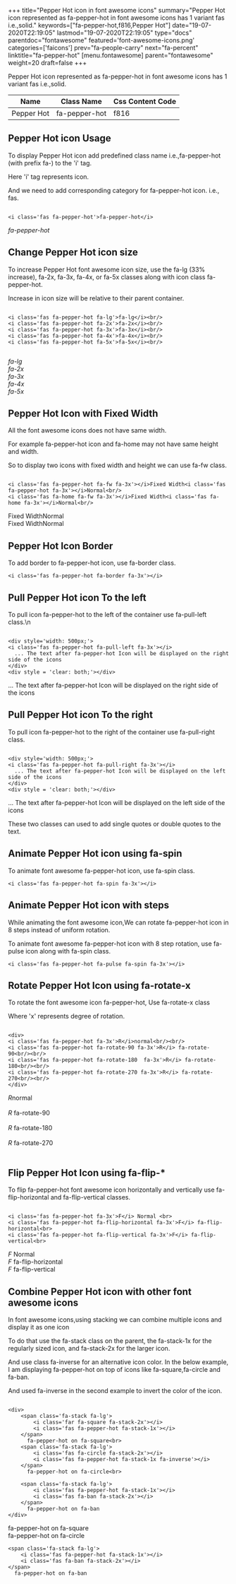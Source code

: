 +++
title="Pepper Hot icon in font awesome icons"
summary="Pepper Hot icon represented as fa-pepper-hot in font awesome icons has 1 variant fas i.e.,solid."
keywords=["fa-pepper-hot,f816,Pepper Hot"]
date="19-07-2020T22:19:05"
lastmod="19-07-2020T22:19:05"
type="docs"
parentdoc="fontawesome"
featured='font-awesome-icons.png'
categories=['faicons']
prev="fa-people-carry"
next="fa-percent"
linktitle="fa-pepper-hot"
[menu.fontawesome]
parent="fontawesome"
weight=20
draft=false
+++


Pepper Hot icon represented as fa-pepper-hot in font awesome icons has 1 variant fas i.e.,solid.

<div class='table-responsive'><table class='table'><thead><tr><th>Name</th><th>Class Name</th><th>Css Content Code</th></tr></thead><tbody><tr><td>Pepper Hot</td><td>fa-pepper-hot</td><td>f816</td></tr></tbody></table></div>



## Pepper Hot icon Usage

To display Pepper Hot icon add predefined class name i.e.,fa-pepper-hot (with prefix fa-) to the 'i' tag.

Here 'i' tag represents icon.

And we need to add corresponding category for fa-pepper-hot icon. i.e., fas.


```

<i class='fas fa-pepper-hot'>fa-pepper-hot</i>
```

<i class='fas fa-pepper-hot'>fa-pepper-hot</i>




## Change Pepper Hot icon size
To increase Pepper Hot font awesome icon size, use the fa-lg (33% increase), fa-2x, fa-3x, fa-4x, or fa-5x classes along with icon class fa-pepper-hot.

Increase in icon size will be relative to their parent container. 

```

<i class='fas fa-pepper-hot fa-lg'>fa-lg</i><br/>
<i class='fas fa-pepper-hot fa-2x'>fa-2x</i><br/>
<i class='fas fa-pepper-hot fa-3x'>fa-3x</i><br/>
<i class='fas fa-pepper-hot fa-4x'>fa-4x</i><br/>
<i class='fas fa-pepper-hot fa-5x'>fa-5x</i><br/>
            
```

<i class='fas fa-pepper-hot fa-lg'>fa-lg</i><br/>
<i class='fas fa-pepper-hot fa-2x'>fa-2x</i><br/>
<i class='fas fa-pepper-hot fa-3x'>fa-3x</i><br/>
<i class='fas fa-pepper-hot fa-4x'>fa-4x</i><br/>
<i class='fas fa-pepper-hot fa-5x'>fa-5x</i><br/>
            



## Pepper Hot Icon with Fixed Width 

All the font awesome icons does not have same width.

For example fa-pepper-hot icon and fa-home may not have same height and width.

So to display two icons with fixed width and height we can use fa-fw class.


```

<i class='fas fa-pepper-hot fa-fw fa-3x'></i>Fixed Width<i class='fas fa-pepper-hot fa-3x'></i>Normal<br/>
<i class='fas fa-home fa-fw fa-3x'></i>Fixed Width<i class='fas fa-home fa-3x'></i>Normal<br/>
```

<i class='fas fa-pepper-hot fa-fw fa-3x'></i>Fixed Width<i class='fas fa-pepper-hot fa-3x'></i>Normal<br/>
<i class='fas fa-home fa-fw fa-3x'></i>Fixed Width<i class='fas fa-home fa-3x'></i>Normal<br/>



## Pepper Hot Icon Border 

To add border to fa-pepper-hot icon, use fa-border class.


```
<i class='fas fa-pepper-hot fa-border fa-3x'></i>

```
<i class='fas fa-pepper-hot fa-border fa-3x'></i>





## Pull Pepper Hot icon To the left

To pull icon fa-pepper-hot to the left of the container use fa-pull-left class.\n

```

<div style='width: 500px;'>
<i class='fas fa-pepper-hot fa-pull-left fa-3x'></i>
  ... The text after fa-pepper-hot Icon will be displayed on the right side of the icons
</div>
<div style = 'clear: both;'></div>
```

<div style='width: 500px;'>
<i class='fas fa-pepper-hot fa-pull-left fa-3x'></i>
  ... The text after fa-pepper-hot Icon will be displayed on the right side of the icons
</div>
<div style = 'clear: both;'></div>




## Pull Pepper Hot icon To the right
To pull icon fa-pepper-hot to the right of the container use fa-pull-right class.

```

<div style='width: 500px;'>
<i class='fas fa-pepper-hot fa-pull-right fa-3x'></i>
  ... The text after fa-pepper-hot Icon will be displayed on the left side of the icons
</div>
<div style = 'clear: both;'></div>
```

<div style='width: 500px;'>
<i class='fas fa-pepper-hot fa-pull-right fa-3x'></i>
  ... The text after fa-pepper-hot Icon will be displayed on the left side of the icons
</div>
<div style = 'clear: both;'></div>

These two classes can used to add single quotes or double quotes to the text.


## Animate Pepper Hot icon using fa-spin
To animate font awesome fa-pepper-hot icon, use fa-spin class.

```
<i class='fas fa-pepper-hot fa-spin fa-3x'></i>
```
<i class='fas fa-pepper-hot fa-spin fa-3x'></i>




## Animate Pepper Hot icon with steps
While animating the font awesome icon,We can rotate fa-pepper-hot icon in 8 steps instead of uniform rotation.

To animate font awesome fa-pepper-hot icon with 8 step rotation, use fa-pulse icon along with fa-spin class.


```
<i class='fas fa-pepper-hot fa-pulse fa-spin fa-3x'></i>

```
<i class='fas fa-pepper-hot fa-pulse fa-spin fa-3x'></i>





## Rotate Pepper Hot Icon using fa-rotate-x
To rotate the font awesome icon fa-pepper-hot, Use fa-rotate-x class

Where 'x' represents degree of rotation.


```

<div>
<i class='fas fa-pepper-hot fa-3x'>R</i>normal<br/><br/>
<i class='fas fa-pepper-hot fa-rotate-90 fa-3x'>R</i> fa-rotate-90<br/><br/> 
<i class='fas fa-pepper-hot fa-rotate-180  fa-3x'>R</i> fa-rotate-180<br/><br/> 
<i class='fas fa-pepper-hot fa-rotate-270 fa-3x'>R</i> fa-rotate-270<br/><br/>
</div>
```

<div>
<i class='fas fa-pepper-hot fa-3x'>R</i>normal<br/><br/>
<i class='fas fa-pepper-hot fa-rotate-90 fa-3x'>R</i> fa-rotate-90<br/><br/> 
<i class='fas fa-pepper-hot fa-rotate-180  fa-3x'>R</i> fa-rotate-180<br/><br/> 
<i class='fas fa-pepper-hot fa-rotate-270 fa-3x'>R</i> fa-rotate-270<br/><br/>
</div>




## Flip Pepper Hot Icon using fa-flip-*
To flip fa-pepper-hot font awesome icon horizontally and vertically use fa-flip-horizontal and fa-flip-vertical classes. 

```

<i class='fas fa-pepper-hot fa-3x'>F</i> Normal <br>
<i class='fas fa-pepper-hot fa-flip-horizontal fa-3x'>F</i> fa-flip-horizontal<br>
<i class='fas fa-pepper-hot fa-flip-vertical fa-3x'>F</i> fa-flip-vertical<br>
```

<i class='fas fa-pepper-hot fa-3x'>F</i> Normal <br>
<i class='fas fa-pepper-hot fa-flip-horizontal fa-3x'>F</i> fa-flip-horizontal<br>
<i class='fas fa-pepper-hot fa-flip-vertical fa-3x'>F</i> fa-flip-vertical<br>




## Combine Pepper Hot icon with other font awesome icons
In font awesome icons,using stacking we can combine multiple icons and display it as one icon 

To do that use the fa-stack class on the parent, the fa-stack-1x for the regularly sized icon, and fa-stack-2x for the larger icon.

And use class fa-inverse for an alternative icon color. 
In the below example, I am displaying fa-pepper-hot on top of icons like fa-square,fa-circle and fa-ban.

And used fa-inverse in the second example to invert the color of the icon.

```

<div>
    <span class='fa-stack fa-lg'>
        <i class='far fa-square fa-stack-2x'></i>
        <i class='fas fa-pepper-hot fa-stack-1x'></i>
    </span>
      fa-pepper-hot on fa-square<br>
    <span class='fa-stack fa-lg'>
        <i class='fas fa-circle fa-stack-2x'></i>
        <i class='fas fa-pepper-hot fa-stack-1x fa-inverse'></i>
    </span>
      fa-pepper-hot on fa-circle<br>

    <span class='fa-stack fa-lg'>
        <i class='fas fa-pepper-hot fa-stack-1x'></i>
        <i class='fas fa-ban fa-stack-2x'></i>
    </span>
      fa-pepper-hot on fa-ban
</div>
```

<div>
    <span class='fa-stack fa-lg'>
        <i class='far fa-square fa-stack-2x'></i>
        <i class='fas fa-pepper-hot fa-stack-1x'></i>
    </span>
      fa-pepper-hot on fa-square<br>
    <span class='fa-stack fa-lg'>
        <i class='fas fa-circle fa-stack-2x'></i>
        <i class='fas fa-pepper-hot fa-stack-1x fa-inverse'></i>
    </span>
      fa-pepper-hot on fa-circle<br>

    <span class='fa-stack fa-lg'>
        <i class='fas fa-pepper-hot fa-stack-1x'></i>
        <i class='fas fa-ban fa-stack-2x'></i>
    </span>
      fa-pepper-hot on fa-ban
</div>






